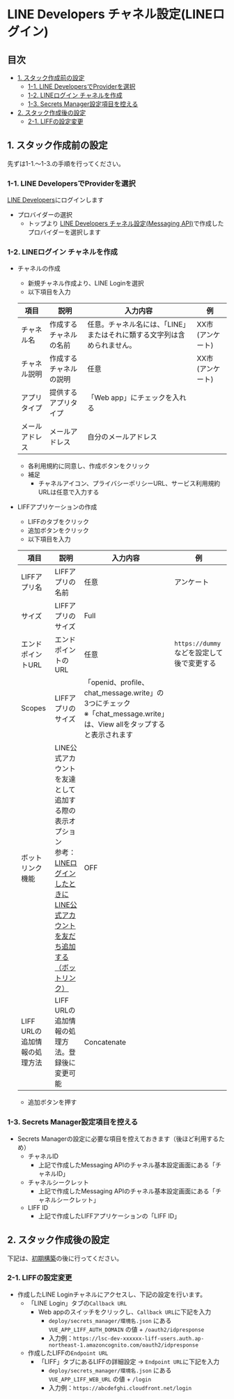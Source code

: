 # LINE Developers チャネル設定(LINEログイン)

## 目次
  - [1. スタック作成前の設定](#1-スタック作成前の設定)
    - [1-1. LINE DevelopersでProviderを選択](#1-1-line-developersでproviderを選択)
    - [1-2. LINEログイン チャネルを作成](#1-2-line-login-チャネルを作成)
    - [1-3. Secrets Manager設定項目を控える](#1-3-secrets-manager設定項目を控える)
  - [2. スタック作成後の設定](#2-スタック作成後の設定)
    - [2-1. LIFFの設定変更](#2-1-liffの設定変更)

## 1. スタック作成前の設定
先ずは1-1.〜1-3.の手順を行ってください。

### 1-1. LINE DevelopersでProviderを選択
[LINE Developers](https://developers.line.biz/ja/)にログインします

* プロバイダーの選択
    * トップより [LINE Developers チャネル設定(Messaging API)](./LINE_DEVELOPERS_SCENARIO.md#1-1-line-developersでproviderを作成)で作成したプロバイダーを選択します

### 1-2. LINEログイン チャネルを作成
* チャネルの作成
    * 新規チャネル作成より、LINE Loginを選択
    * 以下項目を入力

    | 項目 | 説明 | 入力内容 | 例 |
    |---|---|---|---|
    | チャネル名 | 作成するチャネルの名前 | 任意。チャネル名には、「LINE」またはそれに類する文字列は含められません。 | XX市 (アンケート) |
    | チャネル説明 | 作成するチャネルの説明 | 任意 | XX市 (アンケート) |
    | アプリタイプ | 提供するアプリタイプ | 「Web app」にチェックを入れる | |
    | メールアドレス | メールアドレス | 自分のメールアドレス | |
    
    * 各利用規約に同意し、作成ボタンをクリック
    * 補足
        * チャネルアイコン、プライバシーポリシーURL、サービス利用規約URLは任意で入力する
    
* LIFFアプリケーションの作成
    * LIFFのタブをクリック
    * 追加ボタンをクリック
    * 以下項目を入力

    | 項目 | 説明 | 入力内容 | 例 |
    |---|---|---|---|
    | LIFFアプリ名 | LIFFアプリの名前 | 任意 | アンケート |
    | サイズ | LIFFアプリのサイズ | Full |  |
    | エンドポイントURL | エンドポイントのURL | 任意 | `https://dummy` などを設定して後で変更する |
    | Scopes | LIFFアプリのサイズ | 「openid、profile、chat_message.write」の3つにチェック<br>※「chat_message.write」は、View allをタップすると表示されます |  |
    | ボットリンク機能 | LINE公式アカウントを友達として追加する際の表示オプション<br />参考：[LINEログインしたときにLINE公式アカウントを友だち追加する（ボットリンク）](https://developers.line.biz/ja/docs/line-login/link-a-bot/) | OFF |  |
    | LIFF URLの追加情報の処理方法 | LIFF URLの追加情報の処理方法。登録後に変更可能 | Concatenate |  |
    
    * 追加ボタンを押す

### 1-3. Secrets Manager設定項目を控える

* Secrets Managerの設定に必要な項目を控えておきます（後ほど利用するため）
    * チャネルID
        * 上記で作成したMessaging APIのチャネル基本設定画面にある「チャネルID」
    * チャネルシークレット
        * 上記で作成したMessaging APIのチャネル基本設定画面にある「チャネルシークレット」
    * LIFF ID
        * 上記で作成したLIFFアプリケーションの「LIFF ID」

## 2. スタック作成後の設定
下記は、[初期構築](../README.md#2-初期構築)の後に行ってください。

### 2-1. LIFFの設定変更
* 作成したLINE Loginチャネルにアクセスし、下記の設定を行います。
    * 「LINE Login」タブの`Callback URL`
        * Web appのスイッチをクリックし、`Callback URL`に下記を入力
            * `deploy/secrets_manager/環境名.json` にある `VUE_APP_LIFF_AUTH_DOMAIN` の値 + `/oauth2/idpresponse`
            * 入力例：`https://lsc-dev-xxxxxx-liff-users.auth.ap-northeast-1.amazoncognito.com/oauth2/idpresponse`
    * 作成したLIFFの`Endpoint URL`
        * 「LIFF」タブにあるLIFFの詳細設定 → `Endpoint URL`に下記を入力
            *  `deploy/secrets_manager/環境名.json` にある `VUE_APP_LIFF_WEB_URL` の値 + `/login`
            * 入力例：`https://abcdefghi.cloudfront.net/login`
